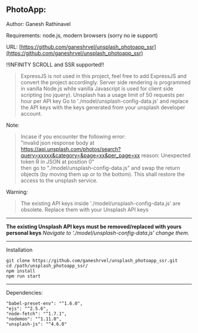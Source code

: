 PhotoApp:
--------
Author: Ganesh Rathinavel

Requirements: node.js, modern browsers (sorry no ie support)

URL: [https://github.com/ganeshrvel/unsplash_photoapp_ssr](https://github.com/ganeshrvel/unsplash_photoapp_ssr)



!!INFINITY SCROLL and SSR supported!!

> ExpressJS is not used in this project, feel free to add ExpressJS and convert the project accordingly.
> Server side rendering is programmed in vanilla Node.js while vanilla Javascript is used for client side scripting (no jquery).
> Unsplash has a usage limit of 50 requests per hour per API key
> Go to './model/unsplash-config-data.js' and replace the API keys with the keys generated from your unsplash developer account.

Note:

> Incase if you encounter the following error:  
> "invalid json response body at https://api.unsplash.com/photos/search?query=xxxxx&category=&page=xx&per_page=xx
> reason: Unexpected token R in JSON at position 0"  
> then go to "./model/unsplash-config-data.js" and swap the return objects (by moving them up or to the bottom).
>  This shall restore the access to the unsplash service.

Warning:

> The existing API keys inside './model/unsplash-config-data.js' are obsolete.
> Replace them with your Unsplash API keys


----------


**The existing Unsplash API keys must be removed/replaced with yours personal keys**
*Navigate to  './model/unsplash-config-data.js' change them.*

----------
Installation

    git clone https://github.com/ganeshrvel/unsplash_photoapp_ssr.git
    cd /path/unsplash_photoapp_ssr/
    npm install
    npm run start

----------
Dependencies:

    "babel-preset-env": "^1.6.0",
    "ejs": "^2.5.6",
    "node-fetch": "^1.7.1",
    "nodemon": "^1.11.0",
    "unsplash-js": "^4.6.0"
